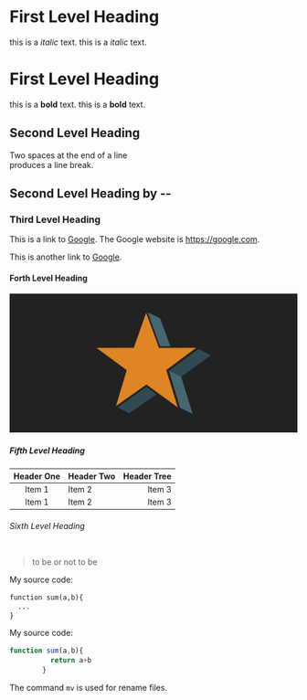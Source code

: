 # First Level Heading
this is a *italic* text.
this is a _italic_ text.


First Level Heading
==
this is a **bold** text.
this is a __bold__ text.


## Second Level Heading
Two spaces at the end of a line  
produces a line break.

Second Level Heading by --
--

### Third Level Heading
This is a link to [Google](https://google.com).
The Google website is <https://google.com>.

This is another link to [Google][mySite].

[mySite]:https://google.com ("The google website")

#### Forth Level Heading
![star](tile-wide.png)

##### Fifth Level Heading
| Header One  | Header Two  |Header Tree  |
| :----------: | :------------- |-:
| Item 1       | Item 2       |Item 3
| Item 1       | Item 2       |Item 3

###### Sixth Level Heading
```

```


>to be or not to be

My source code:

    function sum(a,b){
      ...
    }

My source code:
```js      
function sum(a,b){
          return a+b
        }
```

The command `mv` is used for rename files.
